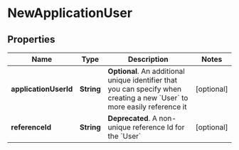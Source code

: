 

# NewApplicationUser


## Properties

Name | Type | Description | Notes
------------ | ------------- | ------------- | -------------
**applicationUserId** | **String** | __Optional__. An additional unique identifier that you can specify when creating a new &#x60;User&#x60; to more easily reference it |  [optional]
**referenceId** | **String** | __Deprecated__. A non-unique reference Id for the &#x60;User&#x60; |  [optional]



